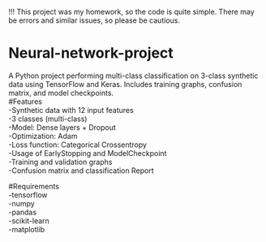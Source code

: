 !!! This project was my homework, so the code is quite simple. There may be errors and similar issues, so please be cautious.



# Neural-network-project
A Python project performing multi-class classification on 3-class synthetic data using TensorFlow and Keras. Includes training graphs, confusion matrix, and model checkpoints.    
#Features  
-Synthetic data with 12 input features  
-3 classes (multi-class)  
-Model: Dense layers + Dropout  
-Optimization: Adam  
-Loss function: Categorical Crossentropy  
-Usage of EarlyStopping and ModelCheckpoint  
-Training and validation graphs  
-Confusion matrix and classification Report  


#Requirements  
-tensorflow  
-numpy  
-pandas  
-scikit-learn  
-matplotlib  
